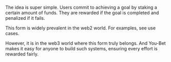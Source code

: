 The idea is super simple.
Users commit to achieving a goal by staking a certain amount of funds. They are rewarded if the goal is completed and penalized if it fails.

This form is widely prevalent in the web2 world. For examples, see use cases.

However, it is in the web3 world where this form truly belongs. And You-Bet makes it easy for anyone to build such systems, ensuring every effort is rewarded fairly.